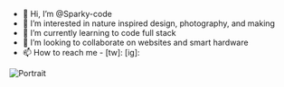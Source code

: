 - 👋 Hi, I’m @Sparky-code
- 👀 I’m interested in nature inspired design, photography, and making
- 🌱 I’m currently learning to code full stack 
- 💞️ I’m looking to collaborate on websites and smart hardware
- 📫 How to reach me - [tw]: [ig]:

![Portrait](https://user-images.githubusercontent.com/95888938/168327103-247ad7c0-a06e-4d34-9bae-4b5dd362a1bf.gif)

<!---
Sparky-code/Sparky-code is a ✨ special ✨ repository because its `README.md` (this file) appears on your GitHub profile.
You can click the Preview link to take a look at your changes.
--->
